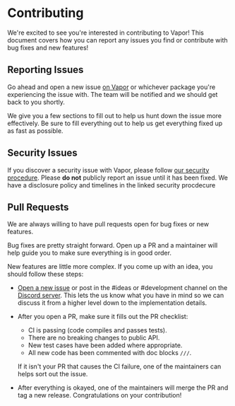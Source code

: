 # Contributing

We're excited to see you're interested in contributing to Vapor! This document covers how you can report any issues you find or contribute with bug fixes and new features!

## Reporting Issues

Go ahead and open a new issue [on Vapor](https://github.com/vapor/vapor/issues/new) or whichever package you're experiencing the issue with. The team will be notified and we should get back to you shortly.

We give you a few sections to fill out to help us hunt down the issue more effectively. Be sure to fill everything out to help us get everything fixed up as fast as possible.

## Security Issues

If you discover a security issue with Vapor, please follow [our security procedure](https://github.com/vapor/vapor/security/policy). Please **do not** publicly report an issue until it has been fixed. We have a disclosure policy and timelines in the linked security procdecure

## Pull Requests

We are always willing to have pull requests open for bug fixes or new features.

Bug fixes are pretty straight forward. Open up a PR and a maintainer will help guide you to make sure everything is in good order.

New features are little more complex. If you come up with an idea, you should follow these steps:

- [Open a new issue](https://github.com/vapor/vaor/issues/new) or post in the #ideas or #development channel on the [Discord server](http://vapor.team/). This lets the us know what you have in mind so we can discuss it from a higher level down to the implementation details.

- After you open a PR, make sure it fills out the PR checklist:
    - CI is passing (code compiles and passes tests).
    - There are no breaking changes to public API.
    - New test cases have been added where appropriate.
    - All new code has been commented with doc blocks `///`.

    If it isn't your PR that causes the CI failure, one of the maintainers can helps sort out the issue.
    
- After everything is okayed, one of the maintainers will merge the PR and tag a new release. Congratulations on your contribution!